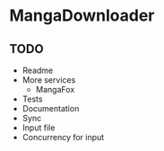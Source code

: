 # MangaDownloader


## TODO

- Readme
- More services
    - MangaFox
- Tests
- Documentation
- Sync
- Input file
- Concurrency for input